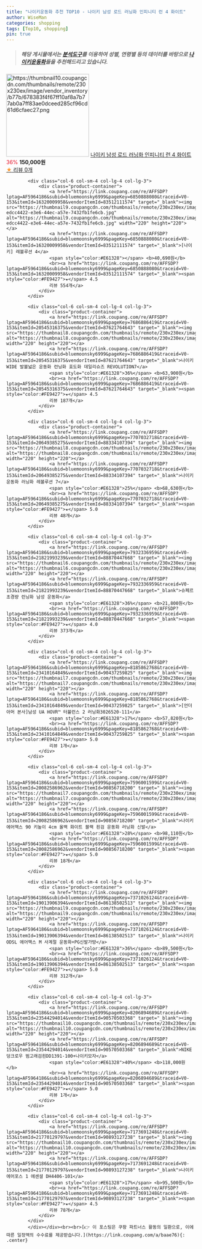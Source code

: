 ```yaml
---
title: "나이키운동화 추천 TOP10 - 나이키 남성 로드 러닝화 인피니티 런 4 화이트"
author: WiseMan
categories: shopping
tags: [Top10, shopping]
pin: true
---
```


> ##### 해당 게시물에서는 [**분석도구**](https://itemscout.io/)를 이용하여 **성별**, **연령별** 등의 데이터를 바탕으로 [**나이키운동화**](https://link.coupang.com/a/baae76)들을 추천해드리고 있습니다.
<div class="container"><div class="row">
            <div class="col-6 col-sm-4 col-lg-4 col-lg-3">
                <div class="product-container">
                    <a href="https://link.coupang.com/re/AFFSDP?lptag=AF5964186&subid=bluemoonsky6999&pageKey=7938201919&traceid=V0-153&itemId=21854803696&vendorItemId=90395604643" target="_blank"><img src="https://thumbnail10.coupangcdn.com/thumbnails/remote/230x230ex/image/vendor_inventory/b77b/678383f4f67ff10af8a7b77ab0a7ff83ae0dceed285cf96cd61d6cfaec27.png" alt="https://thumbnail10.coupangcdn.com/thumbnails/remote/230x230ex/image/vendor_inventory/b77b/678383f4f67ff10af8a7b77ab0a7ff83ae0dceed285cf96cd61d6cfaec27.png" width="220" height="220"></a>
                    <a href="https://link.coupang.com/re/AFFSDP?lptag=AF5964186&subid=bluemoonsky6999&pageKey=7938201919&traceid=V0-153&itemId=21854803696&vendorItemId=90395604643" target="_blank">나이키 남성 로드 러닝화 인피니티 런 4 화이트</a>
                    <span style="color:#E61328">36%</span> <b>150,000원</b>
                    <br><a href="https://link.coupang.com/re/AFFSDP?lptag=AF5964186&subid=bluemoonsky6999&pageKey=7938201919&traceid=V0-153&itemId=21854803696&vendorItemId=90395604643" target="_blank"><span style="color:#FE9427">★</span> 
                    리뷰 0개</a>
                </div>
            </div>
            
            <div class="col-6 col-sm-4 col-lg-4 col-lg-3">
                <div class="product-container">
                    <a href="https://link.coupang.com/re/AFFSDP?lptag=AF5964186&subid=bluemoonsky6999&pageKey=6850888080&traceid=V0-153&itemId=16320009958&vendorItemId=83512111574" target="_blank"><img src="https://thumbnail9.coupangcdn.com/thumbnails/remote/230x230ex/image/retail/images/1080297134383311-edcc4422-e3e6-44ec-a57e-7432fb1fe6cb.jpg" alt="https://thumbnail9.coupangcdn.com/thumbnails/remote/230x230ex/image/retail/images/1080297134383311-edcc4422-e3e6-44ec-a57e-7432fb1fe6cb.jpg" width="220" height="220"></a>
                    <a href="https://link.coupang.com/re/AFFSDP?lptag=AF5964186&subid=bluemoonsky6999&pageKey=6850888080&traceid=V0-153&itemId=16320009958&vendorItemId=83512111574" target="_blank">[나이키] 레볼루션 4</a>
                    <span style="color:#E61328"></span> <b>40,690원</b>
                    <br><a href="https://link.coupang.com/re/AFFSDP?lptag=AF5964186&subid=bluemoonsky6999&pageKey=6850888080&traceid=V0-153&itemId=16320009958&vendorItemId=83512111574" target="_blank"><span style="color:#FE9427">★</span> 4.5
                    리뷰 554개</a>
                </div>
            </div>
            
            <div class="col-6 col-sm-4 col-lg-4 col-lg-3">
                <div class="product-container">
                    <a href="https://link.coupang.com/re/AFFSDP?lptag=AF5964186&subid=bluemoonsky6999&pageKey=7686886419&traceid=V0-153&itemId=20545316375&vendorItemId=87621764643" target="_blank"><img src="https://thumbnail8.coupangcdn.com/thumbnails/remote/230x230ex/image/vendor_inventory/8db6/0e6c60982c71969abc3ebfb244f824fd117b73729c5bf871b859da6bd81f.jpg" alt="https://thumbnail8.coupangcdn.com/thumbnails/remote/230x230ex/image/vendor_inventory/8db6/0e6c60982c71969abc3ebfb244f824fd117b73729c5bf871b859da6bd81f.jpg" width="220" height="220"></a>
                    <a href="https://link.coupang.com/re/AFFSDP?lptag=AF5964186&subid=bluemoonsky6999&pageKey=7686886419&traceid=V0-153&itemId=20545316375&vendorItemId=87621764643" target="_blank">나이키 WIDE 발볼넓은 운동화 런닝화 효도화 데일리슈즈 REVOLUTION7</a>
                    <span style="color:#E61328">36%</span> <b>63,900원</b>
                    <br><a href="https://link.coupang.com/re/AFFSDP?lptag=AF5964186&subid=bluemoonsky6999&pageKey=7686886419&traceid=V0-153&itemId=20545316375&vendorItemId=87621764643" target="_blank"><span style="color:#FE9427">★</span> 4.5
                    리뷰 187개</a>
                </div>
            </div>
            
            <div class="col-6 col-sm-4 col-lg-4 col-lg-3">
                <div class="product-container">
                    <a href="https://link.coupang.com/re/AFFSDP?lptag=AF5964186&subid=bluemoonsky6999&pageKey=7707032718&traceid=V0-153&itemId=20649385275&vendorItemId=88334107394" target="_blank"><img src="https://thumbnail8.coupangcdn.com/thumbnails/remote/230x230ex/image/vendor_inventory/e6b5/496f4c2c647417576e3deaad87b4f57585c8f702ae80512ca15aafc7f2ef.jpg" alt="https://thumbnail8.coupangcdn.com/thumbnails/remote/230x230ex/image/vendor_inventory/e6b5/496f4c2c647417576e3deaad87b4f57585c8f702ae80512ca15aafc7f2ef.jpg" width="220" height="220"></a>
                    <a href="https://link.coupang.com/re/AFFSDP?lptag=AF5964186&subid=bluemoonsky6999&pageKey=7707032718&traceid=V0-153&itemId=20649385275&vendorItemId=88334107394" target="_blank">나이키 운동화 러닝화 레볼루션 7</a>
                    <span style="color:#E61328">25%</span> <b>68,630원</b>
                    <br><a href="https://link.coupang.com/re/AFFSDP?lptag=AF5964186&subid=bluemoonsky6999&pageKey=7707032718&traceid=V0-153&itemId=20649385275&vendorItemId=88334107394" target="_blank"><span style="color:#FE9427">★</span> 5.0
                    리뷰 48개</a>
                </div>
            </div>
            
            <div class="col-6 col-sm-4 col-lg-4 col-lg-3">
                <div class="product-container">
                    <a href="https://link.coupang.com/re/AFFSDP?lptag=AF5964186&subid=bluemoonsky6999&pageKey=7932336959&traceid=V0-153&itemId=21821993239&vendorItemId=88870447668" target="_blank"><img src="https://thumbnail6.coupangcdn.com/thumbnails/remote/230x230ex/image/vendor_inventory/eb0f/76d2f0f6a3603d3305084eb564a2d0d25ed687574c4ac90a21a8fbce0557.png" alt="https://thumbnail6.coupangcdn.com/thumbnails/remote/230x230ex/image/vendor_inventory/eb0f/76d2f0f6a3603d3305084eb564a2d0d25ed687574c4ac90a21a8fbce0557.png" width="220" height="220"></a>
                    <a href="https://link.coupang.com/re/AFFSDP?lptag=AF5964186&subid=bluemoonsky6999&pageKey=7932336959&traceid=V0-153&itemId=21821993239&vendorItemId=88870447668" target="_blank">슈페르 초경량 런닝화 남성 운동화</a>
                    <span style="color:#E61328">36%</span> <b>21,800원</b>
                    <br><a href="https://link.coupang.com/re/AFFSDP?lptag=AF5964186&subid=bluemoonsky6999&pageKey=7932336959&traceid=V0-153&itemId=21821993239&vendorItemId=88870447668" target="_blank"><span style="color:#FE9427">★</span> 4.0
                    리뷰 373개</a>
                </div>
            </div>
            
            <div class="col-6 col-sm-4 col-lg-4 col-lg-3">
                <div class="product-container">
                    <a href="https://link.coupang.com/re/AFFSDP?lptag=AF5964186&subid=bluemoonsky6999&pageKey=8185862768&traceid=V0-153&itemId=23410164849&vendorItemId=90437259825" target="_blank"><img src="https://thumbnail7.coupangcdn.com/thumbnails/remote/230x230ex/image/vendor_inventory/8725/290c077075813afa357ad0973ca5002d22f4f3c64536601f564d40d67a2b.jpg" alt="https://thumbnail7.coupangcdn.com/thumbnails/remote/230x230ex/image/vendor_inventory/8725/290c077075813afa357ad0973ca5002d22f4f3c64536601f564d40d67a2b.jpg" width="220" height="220"></a>
                    <a href="https://link.coupang.com/re/AFFSDP?lptag=AF5964186&subid=bluemoonsky6999&pageKey=8185862768&traceid=V0-153&itemId=23410164849&vendorItemId=90437259825" target="_blank">[언더아머 본사]남성 UA HOVR™ 터뷸런스 2 러닝화3026520-111</a>
                    <span style="color:#E61328">17%</span> <b>57,820원</b>
                    <br><a href="https://link.coupang.com/re/AFFSDP?lptag=AF5964186&subid=bluemoonsky6999&pageKey=8185862768&traceid=V0-153&itemId=23410164849&vendorItemId=90437259825" target="_blank"><span style="color:#FE9427">★</span> 5.0
                    리뷰 1개</a>
                </div>
            </div>
            
            <div class="col-6 col-sm-4 col-lg-4 col-lg-3">
                <div class="product-container">
                    <a href="https://link.coupang.com/re/AFFSDP?lptag=AF5964186&subid=bluemoonsky6999&pageKey=7596001599&traceid=V0-153&itemId=20082586962&vendorItemId=90856718200" target="_blank"><img src="https://thumbnail7.coupangcdn.com/thumbnails/remote/230x230ex/image/vendor_inventory/ff70/20b1284d15e85a53baa4caa8f8f69c9d9c7d866a415552fe49c9cb206e4b.jpg" alt="https://thumbnail7.coupangcdn.com/thumbnails/remote/230x230ex/image/vendor_inventory/ff70/20b1284d15e85a53baa4caa8f8f69c9d9c7d866a415552fe49c9cb206e4b.jpg" width="220" height="220"></a>
                    <a href="https://link.coupang.com/re/AFFSDP?lptag=AF5964186&subid=bluemoonsky6999&pageKey=7596001599&traceid=V0-153&itemId=20082586962&vendorItemId=90856718200" target="_blank">나이키 에어맥스 90 키높이 4cm 올백 화이트 블랙 흰검 운동화 러닝화 신발</a>
                    <span style="color:#E61328">28%</span> <b>98,110원</b>
                    <br><a href="https://link.coupang.com/re/AFFSDP?lptag=AF5964186&subid=bluemoonsky6999&pageKey=7596001599&traceid=V0-153&itemId=20082586962&vendorItemId=90856718200" target="_blank"><span style="color:#FE9427">★</span> 5.0
                    리뷰 18개</a>
                </div>
            </div>
            
            <div class="col-6 col-sm-4 col-lg-4 col-lg-3">
                <div class="product-container">
                    <a href="https://link.coupang.com/re/AFFSDP?lptag=AF5964186&subid=bluemoonsky6999&pageKey=7371026124&traceid=V0-153&itemId=19013906394&vendorItemId=86138502513" target="_blank"><img src="https://thumbnail9.coupangcdn.com/thumbnails/remote/230x230ex/image/vendor_inventory/9f4a/af6b72beb0fc62b74f3fa9e6baaff66060d59b851b30a42c5829e6613908.jpg" alt="https://thumbnail9.coupangcdn.com/thumbnails/remote/230x230ex/image/vendor_inventory/9f4a/af6b72beb0fc62b74f3fa9e6baaff66060d59b851b30a42c5829e6613908.jpg" width="220" height="220"></a>
                    <a href="https://link.coupang.com/re/AFFSDP?lptag=AF5964186&subid=bluemoonsky6999&pageKey=7371026124&traceid=V0-153&itemId=19013906394&vendorItemId=86138502513" target="_blank">나이키 ODSL 에어맥스 M 사계절 운동화+PG신발가방</a>
                    <span style="color:#E61328">36%</span> <b>89,500원</b>
                    <br><a href="https://link.coupang.com/re/AFFSDP?lptag=AF5964186&subid=bluemoonsky6999&pageKey=7371026124&traceid=V0-153&itemId=19013906394&vendorItemId=86138502513" target="_blank"><span style="color:#FE9427">★</span> 5.0
                    리뷰 312개</a>
                </div>
            </div>
            
            <div class="col-6 col-sm-4 col-lg-4 col-lg-3">
                <div class="product-container">
                    <a href="https://link.coupang.com/re/AFFSDP?lptag=AF5964186&subid=bluemoonsky6999&pageKey=8206894689&traceid=V0-153&itemId=23544294014&vendorItemId=90570503368" target="_blank"><img src="https://thumbnail10.coupangcdn.com/thumbnails/remote/230x230ex/image/vendor_inventory/405f/758f7a4ce5521c6b3b7598a2c2d82f7480f98397c275287a077b5e345697.png" alt="https://thumbnail10.coupangcdn.com/thumbnails/remote/230x230ex/image/vendor_inventory/405f/758f7a4ce5521c6b3b7598a2c2d82f7480f98397c275287a077b5e345697.png" width="220" height="220"></a>
                    <a href="https://link.coupang.com/re/AFFSDP?lptag=AF5964186&subid=bluemoonsky6999&pageKey=8206894689&traceid=V0-153&itemId=23544294014&vendorItemId=90570503368" target="_blank">NIKE덩크로우 범고래검흰DD1391-100+나이키모자</a>
                    <span style="color:#E61328">40%</span> <b>118,000원</b>
                    <br><a href="https://link.coupang.com/re/AFFSDP?lptag=AF5964186&subid=bluemoonsky6999&pageKey=8206894689&traceid=V0-153&itemId=23544294014&vendorItemId=90570503368" target="_blank"><span style="color:#FE9427">★</span> 5.0
                    리뷰 1개</a>
                </div>
            </div>
            
            <div class="col-6 col-sm-4 col-lg-4 col-lg-3">
                <div class="product-container">
                    <a href="https://link.coupang.com/re/AFFSDP?lptag=AF5964186&subid=bluemoonsky6999&pageKey=7173691248&traceid=V0-153&itemId=21770129797&vendorItemId=90893127238" target="_blank"><img src="https://thumbnail10.coupangcdn.com/thumbnails/remote/230x230ex/image/vendor_inventory/bb85/5188b643a955fc99521949aaf85b4ac24801e2298c4a14183d1f34254928.jpg" alt="https://thumbnail10.coupangcdn.com/thumbnails/remote/230x230ex/image/vendor_inventory/bb85/5188b643a955fc99521949aaf85b4ac24801e2298c4a14183d1f34254928.jpg" width="220" height="220"></a>
                    <a href="https://link.coupang.com/re/AFFSDP?lptag=AF5964186&subid=bluemoonsky6999&pageKey=7173691248&traceid=V0-153&itemId=21770129797&vendorItemId=90893127238" target="_blank">나이키 에어포스 1 에센셜 DH4406-101</a>
                    <span style="color:#E61328">17%</span> <b>95,500원</b>
                    <br><a href="https://link.coupang.com/re/AFFSDP?lptag=AF5964186&subid=bluemoonsky6999&pageKey=7173691248&traceid=V0-153&itemId=21770129797&vendorItemId=90893127238" target="_blank"><span style="color:#FE9427">★</span> 4.5
                    리뷰 78개</a>
                </div>
            </div>
            </div></div><br><br>[👉 이 포스팅은 쿠팡 파트너스 활동의 일환으로, 이에 따른 일정액의 수수료를 제공받습니다.](https://link.coupang.com/a/baae76){: .center}